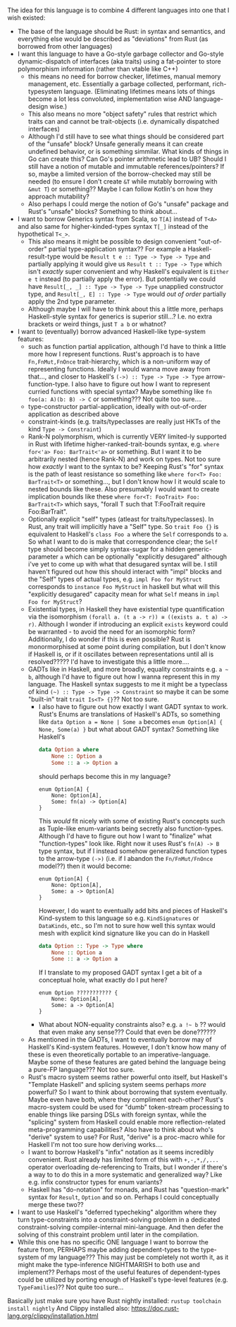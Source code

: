 The idea for this language is to combine 4 different languages into one that I wish existed:

- The base of the language should be Rust: in syntax and semantics, and everything else would be described as "deviations" from Rust (as borrowed from other languages)
- I want this language to have a Go-style garbage collector and Go-style dynamic-dispatch of interfaces (aka traits) using a fat-pointer to store polymorphism information (rather than vtable like C++) 
	+ this means no need for borrow checker, lifetimes, manual memory management, etc. Essentially a garbage collected, performant, rich-typesystem language. (Eliminating lifetimes means lots of things become a lot less convoluted, implementation wise AND language-design wise.)
	+ This also means no more "object safety" rules that restrict which traits can and cannot be trait-objects (i.e. dynamically dispatched interfaces)
	+ Although I'd still have to see what things should be considered part of the "unsafe" block? Unsafe generally means it can create undefined behavior, or is something simmilar. What kinds of things in Go can create this? Can Go's pointer arithmetic lead to UB? Should I still have a notion of mutable and immutable references/pointers? If so, maybe a limited version of the borrow-checked may still be needed (to ensure I don't create `&T` while mutably borrowing with `&mut T`) or something?? Maybe I can follow Kotlin's on how they approach mutability?
	+ Also perhaps I could merge the notion of Go's "unsafe" package and Rust's "unsafe" blocks? Something to think about...
- I want to borrow Generics syntax from Scala, so `T[A]` instead of `T<A>` and also same for higher-kinded-types syntax `T[_]` instead of the hypothetical `T<_>`. 
	+ This also means it might be possible to design convenient "out-of-order" partial type-application syntax?? For example a Haskell-result-type would be `Result t e :: Type -> Type -> Type` and partially applying it would give us `Result t :: Type -> Type` which isn't _exactly_ super convenient and why Haskell's equivalent is `Either e t` instead (to partially apply the error). But potentially we could have `Result[_, _] :: Type -> Type -> Type` unapplied constructor type, and `Result[_, E] :: Type -> Type` would *out of order* partially apply the 2nd type parameter.
	+ Although maybe I will have to think about this a little more, perhaps Haskell-style syntax for generics is superior still...? I.e. no extra brackets or weird things, just `T a b` or whatnot?
- I want to (eventually) borrow advanced Haskell-like type-system features:
	+ such as function partial application, although I'd have to think a little more how I represent functions. Rust's approach is to have `Fn,FnMut,FnOnce` trait-hierarchy, which is a non-uniform way of representing functions. Ideally I would wanna move away from that..., and closer to Haskell's `(->) :: Type -> Type -> Type` arrow-function-type. I also have to figure out how I want to represent curried functions with special syntax? Maybe something like `fn foo(a: A)(b: B) -> C` or something??? Not quite too sure.... 
	+ type-constructor partial-application, ideally with out-of-order application as described above
	+ constraint-kinds (e.g. traits/typeclasses are really just HKTs of the kind `Type -> Constraint`)
	+ Rank-N polymorphism, which is currently VERY limited-ly supported in Rust with lifetime higher-ranked-trait-bounds syntax, e.g. `where for<'a> Foo: BarTrait<'a>` or something. But I want it to be arbitrarily nested (hence Rank-N) and work on types. Not too sure how *exactly* I want to the syntax to be? Keeping Rust's "for" syntax is the path of least resistance so something like `where for<T> Foo: BarTrait<T>` or something..., but I don't know how I it would scale to nested bounds like these. Also presumably I would want to create implication bounds like these `where for<T: FooTrait> Foo: BarTrait<T>` which says, "forall T such that T:FooTrait require Foo:BarTrait<T>".
	+ Optionally explicit "self" types (atleast for traits/typeclasses). In Rust, any trait will implicitly have a "Self" type. So `trait Foo {}` is equivalent to Haskell's `class Foo a` where the `Self` corresponds to `a`. So what I want to do is make that correspondence clear; the `Self` type should become simply syntax-sugar for a hidden generic-parameter `a` which can be optionally "explicitly desugared" although i've yet to come up with what that desugared syntax will be. I still haven't figured out how this should interact with "impl" blocks and the "Self" types of actual types, e.g. `impl Foo for MyStruct` corresponds to `instance Foo MyStruct` in haskell but what will this "explicitly desugared" capacity mean for what `Self` means in `impl Foo for MyStruct`?
	+ Existential types, in Haskell they have existential type quantification via the isomorphism `(forall a. (t a -> r)) ≅ ((exists a. t a) -> r)`. Although I wonder if introducing an explicit `exists` keyword could be warranted - to avoid the need for an isomorphic form? Additionally, I do wonder if this is even possible? Rust is monormorphised at some point during compilation, but I don't know if Haskell is, or if it oscillates between representations until all is resolved????? I'd have to investigate this a little more.... 
	+ GADTs like in Haskell, and more broadly, equality constraints e.g. `a ~ b`, although I'd have to figure out how I wanna represent this in my language. The Haskell syntax suggests to me it might be a typeclass of kind `(~) :: Type -> Type -> Constraint` so maybe it can be some "built-in" trait `trait Is<T> {}`?? Not too sure. 
		* I also have to figure out how exactly I want GADT syntax to work. Rust's Enums are translations of Haskell's ADTs, so something like `data Option a = None | Some a` becomes `enum Option[A] { None, Some(a) }` but what about GADT syntax? Something like Haskell's
            ```haskell
            data Option a where
                None :: Option a
                Some :: a -> Option a
            ```
            should perhaps become this in my language? 
            ```my-lang
            enum Option[A] {
                None: Option[A],
                Some: fn(a) -> Option[A]
            }
            ```
            This *would* fit nicely with some of existing Rust's concepts such as Tuple-like enum-variants being secretly also function-types. Although I'd have to figure out how I want to "finalize" what "function-types" look like. Right now it uses Rust's `fn(A) -> B` type syntax, but if I instead somehow generalized function types to the arrow-type `(->)` (i.e. if I abandon the `Fn/FnMut/FnOnce` model??) then it would become:
            ```my-lang
            enum Option[A] {
                None: Option[A],
                Some: a -> Option[A]
            }
            ```
            However, I do want to eventually add bits and pieces of Haskell's Kind-system to this language so e.g. `KindSignatures` or `DataKinds`, etc., so I'm not to sure how well this syntax would mesh with explicit kind signature like you can do in Haskell
            ```haskell
            data Option :: Type -> Type where
                None :: Option a
                Some :: a -> Option a
            ```
            If I translate to my proposed GADT syntax I get a bit of a conceptual hole, what exactly do I put here?
            ```my-lang
            enum Option ??????????? {
                None: Option[A],
                Some: a -> Option[A]
            }
            ```
		* What about NON-equality constraints also? e.g. `a !~ b` ?? would that even make any sense??? Could that even be done??????
	+ As mentioned in the GADTs, I want to eventually borrow may of Haskell's Kind-system features. However, I don't know how many of these is even theoretically portable to an imperative-language. Maybe some of these features are gated behind the language being a pure-FP language??? Not too sure.
	+ Rust's macro system seems rather powerful onto itself, but Haskell's "Template Haskell" and splicing system seems perhaps _more_ powerful? So I want to think about borrowing that system eventually. Maybe even have both, where they compliment each-other? Rust's macro-system could be used for "dumb" token-stream processing to enable things like parsing DSLs with foreign syntax, while the "splicing" system from Haskell could enable more reflection-related meta-programming capabilities? Also have to think about who's "derive" system to use? For Rust, "derive" is a proc-macro while for Haskell I'm not too sure how deriving works....
	+ I want to borrow Haskell's "infix" notation as it seems incredibly convenient. Rust already has limited form of this with `+,-,*,/,...` operator overloading de-referencing to Traits, but I wonder if there's a way to to do this in a more systematic and generalized way? Like e.g. infix constructor types for enum variants?
	+ Haskell has "do-notation" for monads, and Rust has "question-mark" syntax for `Result`, `Option` and so on. Perhaps I could conceptually merge these two??
- I want to use Haskell's "deferred typecheking" algorithm where they turn type-constraints into a constraint-solving problem in a dedicated constraint-solving compiler-internal mini-language. And then defer the solving of this constraint problem until later in the compilation.
- While this one has no specific ONE language I want to borrow the feature from, PERHAPS maybe adding dependent-types to the type-system of my language??? This may just be completely not worth it, as it might make the type-inference NIGHTMARISH to both use and implement?? Perhaps most of the useful features of dependent-types could be utilized by porting enough of Haskell's type-level features (e.g. `TypeFamilies`)?? Not quite too sure...

Basically just make sure you have Rust nightly installed: `rustup toolchain install nightly`
And Clippy installed also: https://doc.rust-lang.org/clippy/installation.html